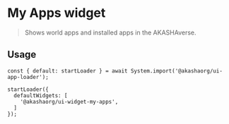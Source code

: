 # My Apps widget

> Shows world apps and installed apps in the AKASHAverse.

## Usage

```tsx
const { default: startLoader } = await System.import('@akashaorg/ui-app-loader');

startLoader({
  defaultWidgets: [
    '@akashaorg/ui-widget-my-apps',
  ]
});

```
